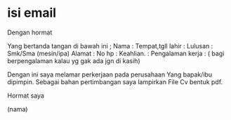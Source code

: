 # isi email

Dengan hormat

Yang bertanda tangan di bawah ini ;
Nama                      :
Tempat,tgll lahir    :
Lulusan                   : Smk/Sma (mesin/ipa) 
Alamat                    :
No hp                      :
Keahlian.                 :
Pengalaman kerja : ( bagi berpengalaman kalau yg gak ada jgn di kasih) 

Dengan ini saya melamar perkerjaan pada perusahaan Yang bapak/ibu dipimpin.
Sebagai bahan pertimbangan saya lampirkan File Cv bentuk pdf.

Hormat saya

(nama)
